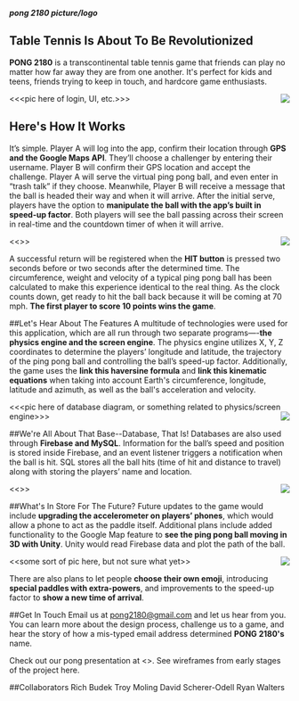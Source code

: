 ***pong 2180 picture/logo***

## Table Tennis Is About To Be Revolutionized
**PONG 2180** is a transcontinental table tennis game that friends can play no matter how far away they are from one another. It's perfect for kids and teens, friends trying to keep in touch, and hardcore game enthusiasts.

<<<pic here of login, UI, etc.>>>
<img align="right" src="/images/readme/picgoeshere.png/jpg?raw=true">

## Here's How It Works
It’s simple. Player A will log into the app, confirm their location through **GPS and the Google Maps API**. They’ll choose a challenger by entering their username. Player B will confirm their GPS location and accept the challenge. Player A will serve the virtual ping pong ball, and even enter in “trash talk” if they choose. Meanwhile, Player B will receive a message that the ball is headed their way and when it will arrive. After the initial serve, players have the option to **manipulate the ball with the app’s built in speed-up factor**. Both players will see the ball passing across their screen in real-time and the countdown timer of when it will arrive. 

<<<pic or gif of map--aligned to the right>>>
<img align="right" src="/images/readme/picgoeshere.png/jpg?raw=true">

A successful return will be registered when the **HIT button** is pressed two seconds before or two seconds after the determined time. The circumference, weight and velocity of a typical ping pong ball has been calculated to make this experience identical to the real thing. As the clock counts down, get ready to hit the ball back because it will be coming at 70 mph. **The first player to score 10 points wins the game**.

##Let's Hear About The Features
A multitude of technologies were used for this application, which are all run through two separate programs—-**the physics engine and the screen engine**. The physics engine utilizes X, Y, Z coordinates to determine the players’ longitude and latitude, the trajectory of the ping pong ball and controlling the ball’s speed-up factor. Additionally, the game uses the **link this haversine formula** and **link this kinematic equations** when taking into account Earth's circumference, longitude, latitude and azimuth, as well as the ball's acceleration and velocity.

<<<pic here of database diagram, or something related to physics/screen engine>>>
<img align="right" src="/images/readme/picgoeshere.png/jpg?raw=true">

##We're All About That Base--Database, That Is!
Databases are also used through **Firebase and MySQL**. Information for the ball’s speed and position is stored inside Firebase, and an event listener triggers a notification when the ball is hit. SQL stores all the ball hits (time of hit and distance to travel) along with storing the players’ name and location.

<<<pic here of database diagram or backend>>>
<img align="right" src="/images/readme/picgoeshere.png/jpg?raw=true">

##What's In Store For The Future?
Future updates to the game would include **upgrading the accelerometer on players’ phones**, which would allow a phone to act as the paddle itself. Additional plans include added functionality to the Google Map feature to **see the ping pong ball moving in 3D with Unity**. Unity would read Firebase data and plot the path of the ball.

<<some sort of pic here, but not sure what yet>>
<img align="right" src="/images/readme/picgoeshere.png/jpg?raw=true">

There are also plans to let people **choose their own emoji**, introducing **special paddles with extra-powers**, and improvements to the speed-up factor to **show a new time of arrival**.

##Get In Touch
Email us at pong2180@gmail.com and let us hear from you. You can learn more about the design process, challenge us to a game, and hear the story of how a mis-typed email address determined **PONG 2180's** name.

Check out our pong presentation at <<link>>.
See wireframes from early stages of the project here.

##Collaborators
Rich Budek
Troy Moling
David Scherer-Odell
Ryan Walters





